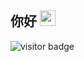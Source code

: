 
<h2>你好 <img src="https://media.giphy.com/media/hvRJCLFzcasrR4ia7z/giphy.gif" width="25" alt="手势"></h2>
<img src="https://visitor-badge.glitch.me/badge?page_id=wu-linghui.wu-linghui" alt="visitor badge" />
<!--
**wu-linghui/wu-linghui** is a ✨ _special_ ✨ repository because its `README.md` (this file) appears on your GitHub profile.

Here are some ideas to get you started:

- 🔭 I’m currently working on ...
- 🌱 I’m currently learning ...
- 👯 I’m looking to collaborate on ...
- 🤔 I’m looking for help with ...
- 💬 Ask me about ...
- 📫 How to reach me: ...
- 😄 Pronouns: ...
- ⚡ Fun fact: ...
-->
